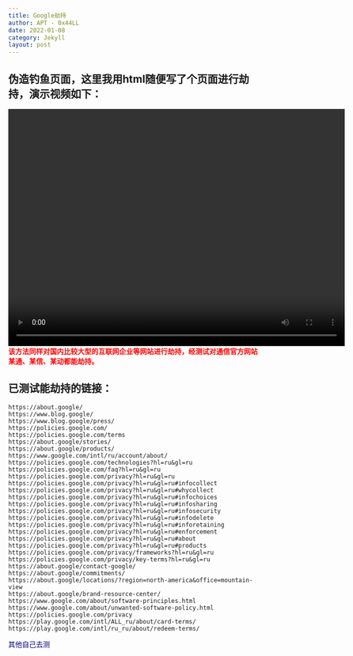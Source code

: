 ```yaml
---
title: Google劫持
author: APT - 0x44LL
date: 2022-01-08
category: Jekyll
layout: post
---
```


## 伪造钓鱼页面，这里我用html随便写了个页面进行劫持，演示视频如下：
<video src="/public/video/GoogleHijack.mp4" width="680px" height="480px" controls="controls"></video>
**<font color=Red face="黑体">该方法同样对国内比较大型的互联网企业等网站进行劫持，经测试对通信官方网站某通、某信、某动都能劫持。</font>**


## **已测试能劫持的链接：**
```
https://about.google/
https://www.blog.google/ 
https://www.blog.google/press/ 
https://policies.google.com/ 
https://policies.google.com/terms 
https://about.google/stories/ 
https://about.google/products/ 
https://www.google.com/intl/ru/account/about/ 
https://policies.google.com/technologies?hl=ru&gl=ru 
https://policies.google.com/faq?hl=ru&gl=ru 
https://policies.google.com/privacy?hl=ru&gl=ru 
https://policies.google.com/privacy?hl=ru&gl=ru#infocollect 
https://policies.google.com/privacy?hl=ru&gl=ru#whycollect 
https://policies.google.com/privacy?hl=ru&gl=ru#infochoices 
https://policies.google.com/privacy?hl=ru&gl=ru#infosharing 
https://policies.google.com/privacy?hl=ru&gl=ru#infosecurity 
https://policies.google.com/privacy?hl=ru&gl=ru#infodelete 
https://policies.google.com/privacy?hl=ru&gl=ru#inforetaining 
https://policies.google.com/privacy?hl=ru&gl=ru#enforcement 
https://policies.google.com/privacy?hl=ru&gl=ru#about 
https://policies.google.com/privacy?hl=ru&gl=ru#products 
https://policies.google.com/privacy/frameworks?hl=ru&gl=ru 
https://policies.google.com/privacy/key-terms?hl=ru&gl=ru 
https://about.google/contact-google/ 
https://about.google/commitments/ 
https://about.google/locations/?region=north-america&office=mountain-view 
https://about.google/brand-resource-center/ 
https://www.google.com/about/software-principles.html 
https://www.google.com/about/unwanted-software-policy.html 
https://policies.google.com/privacy 
https://play.google.com/intl/ALL_ru/about/card-terms/ 
https://play.google.com/intl/ru_ru/about/redeem-terms/
```
<font color=navy face="黑体">其他自己去测</font>

